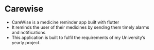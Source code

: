 # Carewise

<ul>
  <li>CareWise is a medicine reminder app built with flutter </li>
  <li>It reminds the user of their medicines by sending them timely alarms and notifications.</li>
  <li>This application is built to fulfil the requirements of my University’s yearly project.</li>
</ul>
